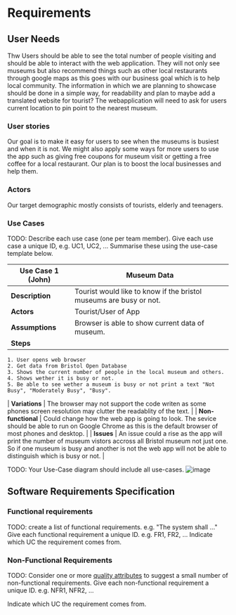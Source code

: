 # Requirements

## User Needs
Thw Users should be able to see the total number of people visiting and should be able to interact with the web application.
They will not only see museums but also recommend things such as other local restaurants through google maps as this goes with our business goal which is to help local community. The information in which we are planning to showcase should be done in a simple way, for readability and plan to maybe add a translated website for tourist?
The webapplication will need to ask for users current location to pin point to the nearest museum.

### User stories
Our goal is to make it easy for users to see when the museums is busiest and when it is not. We might also apply some ways for more users to use the app such as giving free coupons for museum visit or getting a free coffee for a local restaurant. Our plan is to boost the local businesses and help them. 

### Actors
Our target demographic mostly consists of tourists, elderly and teenagers. 

### Use Cases
TODO: Describe each use case (one per team member).
    Give each use case a unique ID, e.g. UC1, UC2, ...
    Summarise these using the use-case template below.

| Use Case 1 (John) | Museum Data |
| ---------------------------------------------------- | ----------------------------------------------------- |
| **Description** | Tourist would like to know if the bristol museums are busy or not. |
| **Actors** | Tourist/User of App |
| **Assumptions** | Browser is able to show current data of museum. </td></tr>
| **Steps** | 
    1. User opens web browser
    2. Get data from Bristol Open Database  
    3. Shows the current number of people in the local museum and others. 
    4. Shows wether it is busy or not.   
    5. Be able to see wether a museum is busy or not print a text "Not Busy", "Moderately Busy", "Busy". 
| **Variations** | The browser may not support the code writen as some phones screen resolution may clutter the readablity of the text. |
| **Non-functional** | Could change how the web app is going to look. The sevice should be able to run on Google Chrome as this is the default browser of most phones and desktop. |
| **Issues** | An issue could a rise as the app will print the number of museum vistors accross all Bristol museum not just one. So if one museum is busy and another is not the web app will not be able to distinguish which is busy or not. | </td></tr>






TODO: Your Use-Case diagram should include all use-cases.
![image](https://user-images.githubusercontent.com/110387603/201328562-351a695f-1833-408e-8e1f-78b637ca5cc2.png)

## Software Requirements Specification
### Functional requirements
TODO: create a list of functional requirements. 
    e.g. "The system shall ..."
    Give each functional requirement a unique ID. e.g. FR1, FR2, ...
    Indicate which UC the requirement comes from.


### Non-Functional Requirements
TODO: Consider one or more [quality attributes](https://en.wikipedia.org/wiki/ISO/IEC_9126) to suggest a small number of non-functional requirements.
Give each non-functional requirement a unique ID. e.g. NFR1, NFR2, ...

Indicate which UC the requirement comes from.
